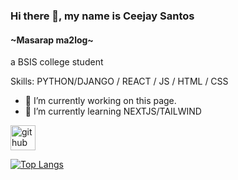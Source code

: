 ### Hi there 👋, my name is Ceejay Santos
#### ~Masarap ma2log~
a BSIS college student

Skills: PYTHON/DJANGO / REACT / JS / HTML / CSS

- 🔭 I’m currently working on this page. 
- 🌱 I’m currently learning NEXTJS/TAILWIND 


[<img src='https://cdn.jsdelivr.net/npm/simple-icons@3.0.1/icons/github.svg' alt='github' height='40'>](https://github.com/7078-cj)  

[![Top Langs](https://github-readme-stats.vercel.app/api/top-langs/?username=7078-cj)](https://github.com/anuraghazra/github-readme-stats)


